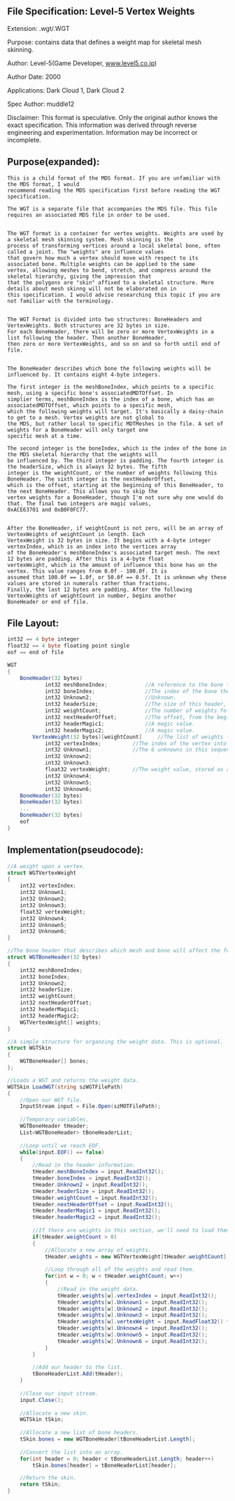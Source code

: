 File Specification:		Level-5 Vertex Weights
------------------------------------------------------------------------------------------------

Extension:			.wgt/.WGT

Purpose:			contains data that defines a weight map for skeletal mesh skinning.

Author:				Level-5(Game Developer, www.level5.co.jp)

Author Date:			2000

Applications:			Dark Cloud 1, Dark Cloud 2

Spec Author:			muddle12

Disclaimer:				This format is speculative. Only the original author knows the exact specification.
	This information was derived through reverse engineering and experimentation. Information may be incorrect or	
	incomplete.

Purpose(expanded):
------------------------------------------------------------------------------------------------
	This is a child format of the MDS format. If you are unfamiliar with the MDS format, I would 
	recommend reading the MDS specification first before reading the WGT specification.
	
	The WGT is a separate file that accompanies the MDS file. This file requires an associated MDS file in order to be used.
	
	
	The WGT format is a container for vertex weights. Weights are used by a skeletal mesh skinning system. Mesh skinning is the
	process of transforming vertices around a local skeletal bone, often called a joint. The "weights" are influence values 
	that govern how much a vertex should move with respect to its associated bone. Multiple weights can be applied to the same
	vertex, allowing meshes to bend, stretch, and compress around the skeletal hierarchy, giving the impression that
	that the polygons are "skin" affixed to a skeletal structure. More details about mesh skinng will not be elaborated on in 
	this specification. I would advise researching this topic if you are not familiar with the terminology.
	

	The WGT Format is divided into two structures: BoneHeaders and VertexWeights. Both structures are 32 bytes in size.
	For each BoneHeader, there will be zero or more VertexWeights in a list following the header. Then another BoneHeader,
	then zero or more VertexWeights, and so on and so forth until end of file.
	
	
	The BoneHeader describes which bone the following weights will be influenced by. It contains eight 4-byte integers. 
	
	The first integer is the meshBoneIndex, which points to a specific mesh, using a specific bone's associatedMDTOffset. In 
	simplier terms, meshBoneIndex is the index of a bone, which has an associatedMDTOffset, which points to a specific mesh, 
	which the following weights will target. It's basically a daisy-chain to get to a mesh. Vertex weights are not global to 
	the MDS, but rather local to specific MDTMeshes in the file. A set of weights for a BoneHeader will only target one 
	specific mesh at a time.
	
	The second integer is the boneIndex, which is the index of the bone in the MDS skeletal hierarchy that the weights will 
	be influenced by. The third integer is padding. The fourth integer is the headerSize, which is always 32 bytes. The fifth 
	integer is the weightCount, or the number of weights following this BoneHeader. The sixth integer is the nextHeaderOffset, 
	which is the offset, starting at the beginning of this BoneHeader, to the next BoneHeader. This allows you to skip the 
	vertex weights for a BoneHeader, though I'm not sure why one would do that. The final two integers are magic values, 
	0xACE63701 and 0xB0F0FC77.
	
	
	After the BoneHeader, if weightCount is not zero, will be an array of VertexWeights of weightCount in length. Each
	VertexWeight is 32 bytes in size. It begins with a 4-byte integer vertexIndex, which is an index into the vertices array
	of the BoneHeader's meshBoneIndex's associated target mesh. The next 12 bytes are padding. After this is a 4-byte float
	vertexWeight, which is the amount of influence this bone has on the vertex. This value ranges from 0.0f - 100.0f. It is
	assumed that 100.0f == 1.0f, or 50.0f == 0.5f. It is unknown why these values are stored in numerals rather than fractions.
	Finally, the last 12 bytes are padding. After the following VertexWeights of weightCount in number, begins another 
	BoneHeader or end of file.

File Layout:
---------------------------
```cs
int32 == 4 byte integer
float32 == 4 byte floating point single
eof == end of file

WGT
{
	BoneHeader(32 bytes)
	    	int32 meshBoneIndex;			//A reference to the bone that references the target mesh of the following weights.
        	int32 boneIndex;				//The index of the bone the following weights are influenced by.
        	int32 Unknown2;					//Unknown.
        	int32 headerSize;				//The size of this header, always 32.
        	int32 weightCount;				//The number of weights following this header.
        	int32 nextHeaderOffset;			//The offset, from the beginning of the header, to the next BoneHeader.
        	int32 headerMagic1;				//A magic value.
        	int32 headerMagic2;				//A magic value.
		VertexWeight(32 bytes)[weightCount]		//The list of weights for this bone.
			int32 vertexIndex;         	//The index of the vertex into the weight list this weight applies to.
			int32 Unknown1;            	//The 6 unknowns in this sequence are always 0. There's a lot of empty space here for some reason. Likely the 32-byte alignment.
			int32 Unknown2;
			int32 Unknown3;
			float32 vertexWeight;      	//The weight value, stored as a value between 0f-100f. It's a strange way to store a weight (you could use 0.0f-1.0f, or you know, a byte(0-255)), but whatever.
			int32 Unknown4;
			int32 Unknown5;
			int32 Unknown6;
	BoneHeader(32 bytes)
	BoneHeader(32 bytes)
	...
	BoneHeader(32 bytes)
	eof
}
```

Implementation(pseudocode):
---------------------------
```cs
//A weight upon a vertex.
struct WGTVertexWeight
{
	int32 vertexIndex;
	int32 Unknown1;
	int32 Unknown2;
	int32 Unknown3;
	float32 vertexWeight;
	int32 Unknown4;
	int32 Unknown5;
	int32 Unknown6;
}

//The bone header that describes which mesh and bone will affect the following weights.
struct WGTBoneHeader(32 bytes)
{
	int32 meshBoneIndex;
	int32 boneIndex;
	int32 Unknown2;
	int32 headerSize;
	int32 weightCount;
	int32 nextHeaderOffset;
	int32 headerMagic1;
	int32 headerMagic2;
	WGTVertexWeight[] weights;
}

//A simple structure for organzing the weight data. This is optional.
struct WGTSkin
{
	WGTBoneHeader[] bones;
};

//Loads a WGT and returns the weight data.
WGTSkin LoadWGT(string szWGTFilePath)
{
	//Open our WGT file.
	InputStream input = File.Open(szMOTFilePath);
	
	//Temporary variables.
	WGTBoneHeader tHeader;
	List<WGTBoneHeader> tBoneHeaderList;
	
	//Loop until we reach EOF.
	while(input.EOF() == false)
	{
		//Read in the header information.
		tHeader.meshBoneIndex = input.ReadInt32();
		tHeader.boneIndex = input.ReadInt32();
		tHeader.Unknown2 = input.ReadInt32();
		tHeader.headerSize = input.ReadInt32();
		tHeader.weightCount = input.ReadInt32();
		tHeader.nextHeaderOffset = input.ReadInt32();
		tHeader.headerMagic1 = input.ReadInt32();
		tHeader.headerMagic2 = input.ReadInt32();
		
		//If there are weights in this section, we'll need to load them.
		if(tHeader.weightCount > 0)
		{
			//Allocate a new array of weights.
			tHeader.weights = new WGTVertexWeight[tHeader.weightCount];
			
			//Loop through all of the weights and read them.
			for(int w = 0; w < tHeader.weightCount; w++)
			{			
				//Read in the weight data.
				tHeader.weights[w].vertexIndex = input.ReadInt32();
				tHeader.weights[w].Unknown1 = input.ReadInt32();
				tHeader.weights[w].Unknown2 = input.ReadInt32();
				tHeader.weights[w].Unknown3 = input.ReadInt32();
				tHeader.weights[w].vertexWeight = input.ReadFloat32() * 0.01f; //Values are stored as 0.0f-100.0f, We'll go ahead and normalize this to a value between 0.0f-1.0f by dividing by 100.0f or multiplying by 0.01f.
				tHeader.weights[w].Unknown4 = input.ReadInt32();
				tHeader.weights[w].Unknown5 = input.ReadInt32();
				tHeader.weights[w].Unknown6 = input.ReadInt32();
			}
		}
		
		//Add our header to the list.
		tBoneHeaderList.Add(tHeader);
	}
	
	//Close our input stream.
	input.Close();
	
	//Allocate a new skin.
	WGTSkin tSkin;
	
	//Allocate a new list of bone headers.
	tSkin.bones = new WGTBoneHeader[tBoneHeaderList.Length];
	
	//Convert the list into an array.
	for(int header = 0; header < tBoneHeaderList.Length; header++)
		tSkin.bones[header] = tBoneHeaderList[header];

	//Return the skin.
	return tSkin;
}
```
